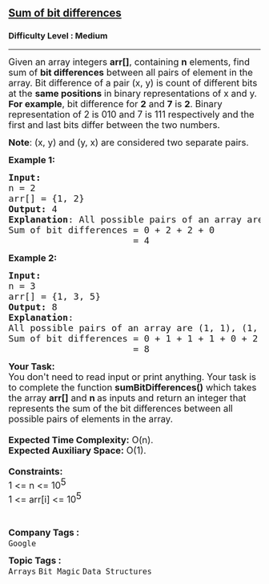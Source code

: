 <h2><a href="https://www.geeksforgeeks.org/problems/sum-of-bit-differences2937/1?itm_source=geeksforgeeks&itm_medium=article&itm_campaign=bottom_sticky_on_article">Sum of bit differences</a></h2><h3>Difficulty Level : Medium</h3><hr><div class="problems_problem_content__Xm_eO"><p><span style="font-size: 18px;">Given an array integers <strong>arr[]</strong>,&nbsp;containing <strong>n</strong> elements, find sum of <strong>bit differences</strong> between all pairs of element in the array. Bit difference of a pair (x, y) is count of different bits at the <strong>same positions</strong> in binary representations of x and y.<br><strong>For example</strong>, bit difference for <strong>2</strong> and <strong>7</strong> is <strong>2</strong>. Binary representation of 2 is 010 and 7 is 111 respectively and the first and last bits differ between the two numbers.</span></p>
<p><span style="font-size: 18px;"><strong>Note</strong>: (x, y) and (y, x) are considered two separate pairs.</span></p>
<p><span style="font-size: 18px;"><strong>Example 1:</strong></span></p>
<pre><span style="font-size: 18px;"><strong>Input:</strong> 
n = 2
arr[] = {1, 2}
<strong>Output:</strong> 4
<strong>Explanation</strong>: All possible pairs of an array are (1, 1), (1, 2), (2, 1), (2, 2).
Sum of bit differences = 0 + 2 + 2 + 0
                       = 4</span></pre>
<p><span style="font-size: 18px;"><strong>Example 2:</strong></span></p>
<pre><span style="font-size: 18px;"><strong>Input:
</strong>n = 3 
arr[] = {1, 3, 5}
<strong>Output:</strong> 8
<strong>Explanation</strong>: 
All possible pairs of an array are (1, 1), (1, 3), (1, 5), (3, 1), (3, 3) (3, 5),(5, 1), (5, 3), (5, 5).
Sum of bit differences = 0 + 1 + 1 + 1 + 0 + 2 + 1 + 2 + 0 
                       = 8</span></pre>
<p><span style="font-size: 18px;"><strong style="font-size: 18px;">Your Task:&nbsp;&nbsp;</strong><br><span style="font-size: 18px;">You don't need to read input or print anything. Your task is to complete the function&nbsp;</span><strong style="font-size: 18px;">sumBitDifferences</strong><strong style="font-size: 18px;">()</strong><span style="font-size: 18px;">&nbsp;which takes the array&nbsp;</span><strong style="font-size: 18px;">arr[]</strong><span style="font-size: 18px;">&nbsp;and&nbsp;</span><strong style="font-size: 18px;">n</strong><strong style="font-size: 18px;">&nbsp;</strong><span style="font-size: 18px;">as inputs and&nbsp;</span><span style="font-size: 18px; white-space: normal;">return an integer that represents the sum of the bit differences between all possible pairs of elements in the array</span><span style="font-size: 18px;">.</span><br><br><strong style="font-size: 18px;">Expected Time Complexity:</strong><span style="font-size: 18px;"> O(n).</span><br><strong style="font-size: 18px;">Expected Auxiliary Space:</strong><span style="font-size: 18px;"> O(1).</span><br><br><strong style="font-size: 18px;">Constraints:</strong><br><span style="font-size: 18px;">1 &lt;= n &lt;= 10</span><sup style="font-size: 18px;">5</sup><br><span style="font-size: 18px;">1 &lt;= arr[i] &lt;= 10</span><sup style="font-size: 18px;">5</sup></span></p>
<p>&nbsp;</p></div><p><span style=font-size:18px><strong>Company Tags : </strong><br><code>Google</code>&nbsp;<br><p><span style=font-size:18px><strong>Topic Tags : </strong><br><code>Arrays</code>&nbsp;<code>Bit Magic</code>&nbsp;<code>Data Structures</code>&nbsp;